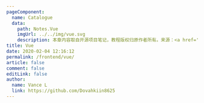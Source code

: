 ```yaml
---
pageComponent:
  name: Catalogue
  data:
    path: Notes.Vue
    imgUrl: ../../img/vue.svg
    description: 本章内容取自开源项目笔记，教程版权归原作者所有。来源：<a href='https://github.com/xugaoyi/vuepress-theme-vdoing' target='_blank'>vuepress-theme-vdoing</a>
title: Vue
date: 2020-02-04 12:16:12
permalink: /frontend/vue/
article: false
comment: false
editLink: false
author:
  name: Vance L
  link: https://github.com/Dovahkiin8625
---
```

